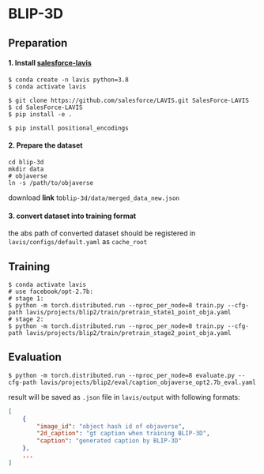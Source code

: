 # BLIP-3D

## Preparation

#### 1. Install [salesforce-lavis](https://github.com/salesforce/LAVIS)

```shell
$ conda create -n lavis python=3.8
$ conda activate lavis

$ git clone https://github.com/salesforce/LAVIS.git SalesForce-LAVIS
$ cd SalesForce-LAVIS
$ pip install -e .

$ pip install positional_encodings
```

#### 2. Prepare the dataset

```shell
cd blip-3d
mkdir data
# objaverse
ln -s /path/to/objaverse
```

download **link** to`blip-3d/data/merged_data_new.json`

#### 3. convert dataset into training format

the abs path of converted dataset should be registered in `lavis/configs/default.yaml` as `cache_root`



## Training

```shell
$ conda activate lavis
# use facebook/opt-2.7b:
# stage 1:
$ python -m torch.distributed.run --nproc_per_node=8 train.py --cfg-path lavis/projects/blip2/train/pretrain_state1_point_obja.yaml
# stage 2:
$ python -m torch.distributed.run --nproc_per_node=8 train.py --cfg-path lavis/projects/blip2/train/pretrain_stage2_point_obja.yaml
```



## Evaluation

```shell
$ python -m torch.distributed.run --nproc_per_node=8 evaluate.py --cfg-path lavis/projects/blip2/eval/caption_objaverse_opt2.7b_eval.yaml
```

result will be saved as `.json` file in `lavis/output` with following formats:

```json
[
    {
		"image_id": "object hash id of objaverse",
		"2d_caption": "gt caption when training BLIP-3D",
		"caption": "generated caption by BLIP-3D"
	},
	...
]
```

